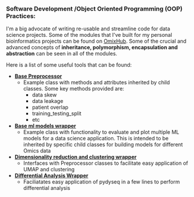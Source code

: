 ### Software Development /Object Oriented Programming (OOP) Practices:
I'm a big advocate of writing re-usable and streamline code for data science projects. Some of the modules that I've built for my personal bioinformatics projects can be found on [OmixHub](https://github.com/adhal007/OmixHub). Some of the crucial and advanced concepts of **inheritance, polymorphism, encapsulation and abstraction** can be seen in all of the modules.

Here is a list of some useful tools that can be found:

- **[Base Preprocessor](https://github.com/adhal007/OmixHub/blob/main/src/base_preprocessor.py)**
  - Example class with methods and attributes inherited by child classes. Some key methods provided are:
    - data skew
    - data leakage
    - patient overlap
    - training_testing_split 
    - etc
- **[Base ml models wrapper](https://github.com/adhal007/OmixHub/blob/main/src/base_ml_models.py)**
  - Example class with functionality to evaluate and plot multiple ML models for a data science application. This is intended to be inherited by specific child classes for building models for different Omics data
- **[Dimensionality reduction and clustering wrapper](https://github.com/adhal007/OmixHub/blob/main/src/DimRedMappers/README.md)**
  - Interfaces with Preprocessor classes to facilitate easy application of UMAP and clustering
- **[Differential Analysis Wrapper](https://github.com/adhal007/OmixHub/blob/main/src/pydeseq_utils.py)**
  - Faciliatates easy application of pydyseq in a few lines to perform differential analysis